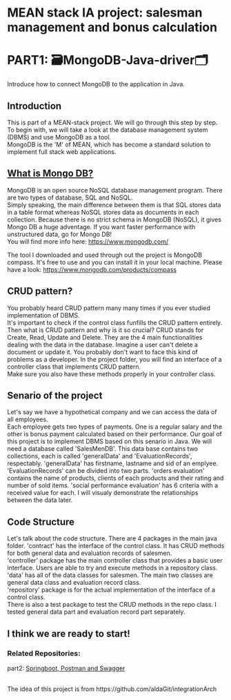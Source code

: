 # MEAN stack IA project: salesman management and bonus calculation
# PART1: 🗃MongoDB-Java-driver🗂

Introduce how to connect MongoDB to the application in Java.

## Introduction
This is part of a MEAN-stack project. We will go through this step by step.
To begin with, we will take a look at the database management system (DBMS) and use MongoDB as a tool.
</br>MongoDB is the 'M' of MEAN, which has become a standard solution to implement full stack web applications.

## [What is Mongo DB?](https://searchdatamanagement.techtarget.com/definition/MongoDB)
MongoDB is an open source NoSQL database management program.
There are two types of database, SQL and NoSQL. </br>
Simply speaking, the main difference between them is that SQL stores data in a table format whereas NoSQL stores data as documents in each collection.
Because there is no strict schema in MongoDB (NoSQL), it gives Mongo DB a huge adventage.
If you want faster performance with unstructured data, go for Mongo DB! </br>
You will find more info here: https://www.mongodb.com/

The tool I downloaded and used through out the project is MongoDB compass. It's free to use and you can install it in your local machine.
Please have a look: https://www.mongodb.com/products/compass

## CRUD pattern?
You probably heard CRUD pattern many many times if you ever studied implementation of DBMS. 
</br>It's important to check if the control class funfills the CRUD pattern entirely.
Then what is CRUD pattern and why is it so crucial?
CRUD stands for Create, Read, Update and Delete.
They are the 4 main functionalities dealing with the data in the database.
Imagine a user can't delete a document or update it. You probably don't want to face this kind of problems as a developer.
In the project folder, you will find an interface of a controller class that implements CRUD pattern. </br>
Make sure you also have these methods properly in your controller class.

## Senario of the project
Let's say we have a hypothetical company and we can access the data of all employees. </br>
Each employee gets two types of payments. One is a regular salary and the other is bonus payment calculated based on their performance.
Our goal of this project is to implement DBMS based on this senario in Java.
We will need a database called 'SalesMenDB'. This data base contains two collections, each is called 'generalData' and 'EvaluationRecords', respectably.
'generalData' has firstname, lastname and sid of an emplyee.
'EvaluationRecords' can be divided into two parts. 'orders evaluation' contains the name of products, clients of each products and their rating and number of sold items.
'social performance evaluation' has 6 criteria with a received value for each. I will visualy demonstrate the relationships between the data later.


## Code Structure
Let's talk about the code structure. 
There are 4 packages in the main java folder.
'contract' has the interface of the control class. It has CRUD methods for both general data and evaluation records of salesmen. 
</br>
'controller' package has the main controller class that provides a basic user interface. Users are able to try and execute methods in a repository class.
</br>
'data' has all of the data classes for salesmen. The main two classes are general data class and evaluation record class.
</br>
'repository' package is for the actual implementation of the interface of a control class.
</br>
There is also a test package to test the CRUD methods in the repo class. I tested general data part and evaluation record part separately.

## I think we are ready to start!


### Related Repositories:
part2: [Springboot, Postman and Swagger](https://github.com/hyeny99/Springboot-and-Postman)

</br>
The idea of this project is from https://github.com/aldaGit/integrationArch









